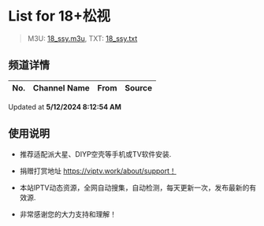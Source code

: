 # List for **18+松视**

> M3U: [18_ssy.m3u](./18_ssy.m3u ), TXT: [18_ssy.txt](./txt/18_ssy.txt )

## 频道详情

| No. | Channel Name | From | Source |
| --- | ------------ | ---- | ------ |


Updated at **5/12/2024 8:12:54 AM**

## 使用说明

- 推荐适配派大星、DIYP空壳等手机或TV软件安装.

- 捐赠打赏地址 <https://viptv.work/about/support！>

- 本站IPTV动态资源，全网自动搜集，自动检测，每天更新一次，发布最新的有效源.

- 非常感谢您的大力支持和理解！
